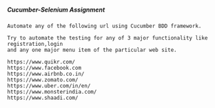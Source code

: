 ##### Cucumber-Selenium Assignment

    Automate any of the following url using Cucumber BDD framework.

    Try to automate the testing for any of 3 major functionality like registration,login 
    and any one major menu item of the particular web site.

    https://www.quikr.com/
    https://www.facebook.com
    https://www.airbnb.co.in/
    https://www.zomato.com/
    https://www.uber.com/in/en/
    https://www.monsterindia.com/
    https://www.shaadi.com/
